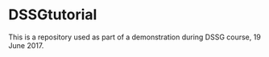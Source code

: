 # DSSGtutorial
This is a repository used as part of a demonstration during DSSG course, 19 June 2017.

